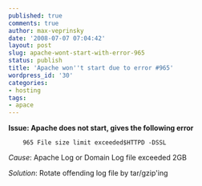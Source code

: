 ```yaml
---
published: true
comments: true
author: max-veprinsky
date: '2008-07-07 07:04:42'
layout: post
slug: apache-wont-start-with-error-965
status: publish
title: 'Apache won''t start due to error #965'
wordpress_id: '30'
categories:
- hosting
tags:
- apace
---
```


**Issue: Apache does not start, gives the following error**

```    
    965 File size limit exceeded$HTTPD -DSSL
```

*Cause*: Apache Log or Domain Log file exceeded 2GB

*Solution*: Rotate offending log file by tar/gzip'ing
